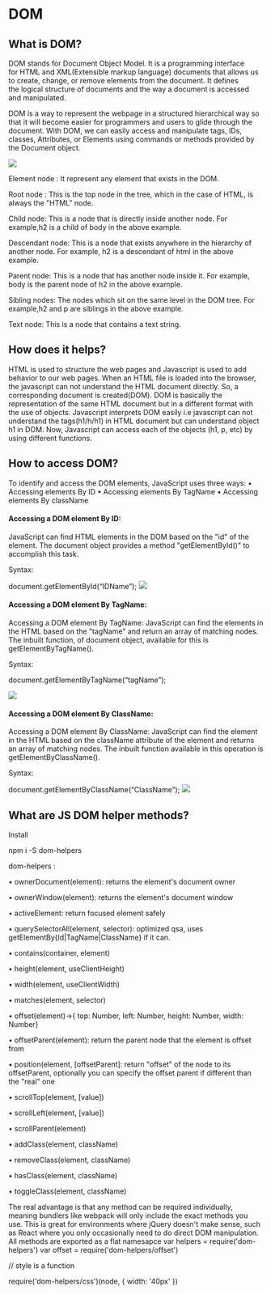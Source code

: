 # DOM
## What is DOM?
DOM stands for Document Object Model. It is a programming interface for HTML and XML(Extensible markup language) documents that allows us to create, change, or remove elements from the document. It defines the logical structure of documents and the way a document is accessed and manipulated.

DOM is a way to represent the webpage in a structured hierarchical way so that it will become easier for programmers and users to glide through the document. With DOM, we can easily access and manipulate tags, IDs, classes, Attributes, or Elements using commands or methods provided by the Document object.

![](https://imgur.com/V6PsabZ.png)

Element node : It represent any element that exists in the DOM.

Root node : This is the top node in the tree, which in the case of HTML, is always the "HTML" node.

Child node: This is a node that is directly inside another node. For example,h2 is a child of body in the above example.

Descendant node: This is a node that exists anywhere in the hierarchy of another node. For example, h2 is a descendant of html in the above example.

Parent node: This is a node that has another node inside it. For example, body is the parent node of h2 in the above example.

Sibling nodes: The nodes which sit on the same level in the DOM tree. For example,h2 and p are siblings in the above example.

Text node: This is a node that contains a text string.

## How does it helps?
HTML is used to structure the web pages and Javascript is used to add behavior to our web pages. When an HTML file is loaded into the browser, the javascript can not understand the HTML document directly. So, a corresponding document is created(DOM). DOM is basically the representation of the same HTML document but in a different format with the use of objects. Javascript interprets DOM easily i.e javascript can not understand the tags(h1/h/h1) in HTML document but can understand object h1 in DOM. Now, Javascript can access each of the objects (h1, p, etc) by using different functions.

## How to access DOM?
To identify and access the DOM elements, JavaScript uses three ways:
•  Accessing elements By ID
•  Accessing elements By TagName
•  Accessing elements By className
#### Accessing a DOM element By ID:
JavaScript can find HTML elements in the DOM based on the "id" of the element. The document object provides a method "getElementById()" to accomplish this task.

Syntax:

document.getElementById(“IDName”);
![](https://imgur.com/vQmMrWR.png)

#### Accessing a DOM element By TagName:
Accessing a DOM element By TagName:
JavaScript can find the elements in the HTML based on the "tagName" and return an array of matching nodes. The inbuilt function, of document object, available for this is   getElementByTagName().

Syntax:

document.getElementByTagName(“tagName”);

![](https://imgur.com/C5HlQBc.png)

#### Accessing a DOM element By ClassName:
Accessing a DOM element By ClassName:
JavaScript can find the element in the HTML based on the className attribute of the element and returns an array of matching nodes. The inbuilt function available in this operation is getElementByClassName().

Syntax:

document.getElementByClassName(“ClassName”);
![](https://imgur.com/KAQwAVB.png)

## What are JS DOM helper methods?
Install

npm i -S dom-helpers

dom-helpers :

• ownerDocument(element): returns the element's document owner

• ownerWindow(element): returns the element's document window

• activeElement: return focused element safely

• querySelectorAll(element, selector): optimized qsa, uses getElementBy{Id|TagName|ClassName} if it can.

• contains(container, element)

• height(element, useClientHeight)

• width(element, useClientWidth)

• matches(element, selector)

• offset(element)->{ top: Number, left: Number, height: Number, width: Number}

• offsetParent(element): return the parent node that the element is offset from

• position(element, [offsetParent]: return "offset" of the node to its offsetParent, optionally you can specify the offset parent if different than the "real" one

• scrollTop(element, [value])

• scrollLeft(element, [value])

• scrollParent(element)

• addClass(element, className)

• removeClass(element, className)

• hasClass(element, className)

• toggleClass(element, className)

The real advantage is that any method can be required individually, meaning bundlers like webpack will only include the exact methods you use. This is great for environments where jQuery doesn't make sense, such as React where you only occasionally need to do direct DOM manipulation.
All methods are exported as a flat namesapce
var helpers = require('dom-helpers')
var offset = require('dom-helpers/offset')

// style is a function

require('dom-helpers/css')(node, { width: '40px' })
